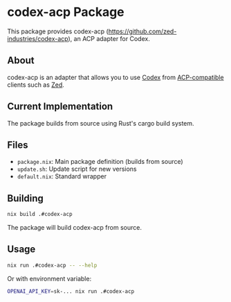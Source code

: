 # codex-acp Package

This package provides codex-acp (https://github.com/zed-industries/codex-acp), an ACP adapter for Codex.

## About

codex-acp is an adapter that allows you to use [Codex](https://github.com/openai/codex) from [ACP-compatible](https://agentclientprotocol.com) clients such as [Zed](https://zed.dev).

## Current Implementation

The package builds from source using Rust's cargo build system.

## Files

- `package.nix`: Main package definition (builds from source)
- `update.sh`: Update script for new versions
- `default.nix`: Standard wrapper

## Building

```bash
nix build .#codex-acp
```

The package will build codex-acp from source.

## Usage

```bash
nix run .#codex-acp -- --help
```

Or with environment variable:

```bash
OPENAI_API_KEY=sk-... nix run .#codex-acp
```
